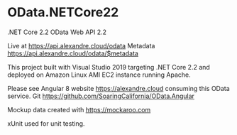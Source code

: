 # OData.NETCore22
.NET Core 2.2 OData Web API 2.2

Live at https://api.alexandre.cloud/odata
Metadata https://api.alexandre.cloud/odata/$metadata

This project built with Visual Studio 2019 targeting .NET Core 2.2 and deployed on Amazon Linux AMI EC2 instance running Apache.

Please see Angular 8 website https://alexandre.cloud consuming this OData service.
Git https://github.com/SoaringCalifornia/OData.Angular

Mockup data created with https://mockaroo.com

xUnit used for unit testing.
